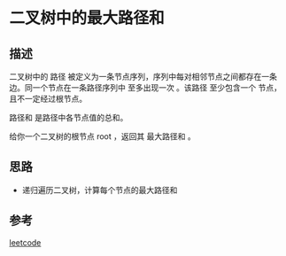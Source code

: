 # 二叉树中的最大路径和

## 描述

二叉树中的 路径 被定义为一条节点序列，序列中每对相邻节点之间都存在一条边。同一个节点在一条路径序列中 至多出现一次 。该路径 至少包含一个 节点，且不一定经过根节点。

路径和 是路径中各节点值的总和。

给你一个二叉树的根节点 root ，返回其 最大路径和 。


## 思路

- 递归遍历二叉树，计算每个节点的最大路径和

## 参考

[leetcode](https://leetcode-cn.com/problems/binary-tree-maximum-path-sum)
